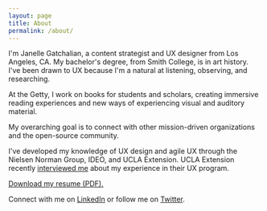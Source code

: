```yaml
---
layout: page
title: About
permalink: /about/
---
```


I'm Janelle Gatchalian, a content strategist and UX designer from Los Angeles, CA. My bachelor's degree, from Smith College, is in art history. I've been drawn to UX because I'm a natural at listening, observing, and researching.

At the Getty, I work on books for students and scholars, creating immersive reading experiences and new ways of experiencing visual and auditory material.

My overarching goal is to connect with other mission-driven organizations and the open-source community.

I've developed my knowledge of UX design and agile UX through the Nielsen Norman Group, IDEO, and UCLA Extension. UCLA Extension recently [interviewed me](http://visual.uclaextension.edu/interview-with-ux-student-janelle-gatchalian/) about my experience in their UX program.

<a href="{{site:baseurl}}/assets/files/Gatchalian_Janelle_UX_Resume.pdf">Download my resume (PDF).</a>

Connect with me on [LinkedIn](https://www.linkedin.com/in/janellegatchalian) or follow me on [Twitter](https://twitter.com/JanelleBiancaG).

<object height="200"></object>
